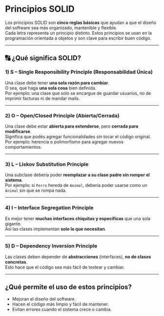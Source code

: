 # Principios SOLID

Los principios SOLID son **cinco reglas básicas** que ayudan a que el diseño del software sea más organizado, mantenible y flexible.  
Cada letra representa un principio distinto. Estos principios se usan en la programación orientada a objetos y son clave para escribir buen código.

---

## 🔠 ¿Qué significa SOLID?

### 1) **S** – Single Responsibility Principle (Responsabilidad Única)

Una clase debe tener **una sola razón para cambiar**.  
O sea, que haga **una sola cosa** bien definida.  
Por ejemplo: una clase que solo se encargue de guardar usuarios, no de imprimir facturas ni de mandar mails.

---

### 2) **O** – Open/Closed Principle (Abierta/Cerrada)

Una clase debe estar **abierta para extenderse**, pero **cerrada para modificarse**.  
Significa que podés agregar funcionalidades sin tocar el código original.  
Por ejemplo: herencia o polimorfismo para agregar nuevos comportamientos.

---

### 3) **L** – Liskov Substitution Principle

Una subclase debería poder **reemplazar a su clase padre sin romper el sistema**.  
Por ejemplo: si `Perro` hereda de `Animal`, debería poder usarse como un `Animal` sin que se rompa nada.

---

### 4) **I** – Interface Segregation Principle

Es mejor tener **muchas interfaces chiquitas y específicas** que una sola gigante.  
Así las clases implementan **solo lo que necesitan**.

---

### 5) **D** – Dependency Inversion Principle

Las clases deben depender de **abstracciones** (interfaces), **no de clases concretas**.  
Esto hace que el código sea más fácil de testear y cambiar.

---

## ¿Qué permite el uso de estos principios?

- Mejoran el diseño del software.
- Hacen el código más limpio y fácil de mantener.
- Evitan errores cuando el sistema crece o cambia.